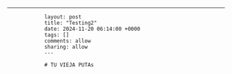 ---
                layout: post
                title: "Testing2"
                date: 2024-11-20 06:14:00 +0000
                tags: []
                comments: allow
                sharing: allow
                ---

                # TU VIEJA PUTAs